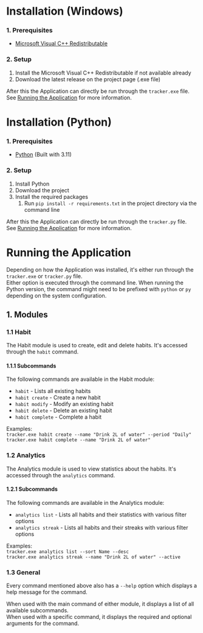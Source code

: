 # Installation (Windows)
### 1. Prerequisites
- [Microsoft Visual C++ Redistributable](https://learn.microsoft.com/en-US/cpp/windows/latest-supported-vc-redist?view=msvc-170)

### 2. Setup
1. Install the Microsoft Visual C++ Redistributable if not available already
2. Download the latest release on the project page (.exe file)

After this the Application can directly be run through the `tracker.exe` file.<br>
See [Running the Application](#running-the-application) for more information.

# Installation (Python)

### 1. Prerequisites
- [Python](https://www.python.org/downloads/) (Built with 3.11)

### 2. Setup
1. Install Python
2. Download the project
3. Install the required packages
   1. Run `pip install -r requirements.txt` in the project directory via the command line

After this the Application can directly be run through the `tracker.py` file.<br>
See [Running the Application](#running-the-application) for more information.

# Running the Application

Depending on how the Application was installed, it's either run through the `tracker.exe` or `tracker.py` file.<br>
Either option is executed through the command line. When running the Python version, the command might need to be prefixed with `python` or `py` depending on the system configuration.

## 1. Modules

### 1.1 Habit

The Habit module is used to create, edit and delete habits. It's accessed through the `habit` command.

#### 1.1.1 Subcommands

The following commands are available in the Habit module:
- `habit` - Lists all existing habits
- `habit create` - Create a new habit
- `habit modify` - Modify an existing habit
- `habit delete` - Delete an existing habit
- `habit complete` - Complete a habit

Examples:<br>
`tracker.exe habit create --name "Drink 2L of water" --period "Daily"`<br>
`tracker.exe habit complete --name "Drink 2L of water"`

### 1.2 Analytics

The Analytics module is used to view statistics about the habits. It's accessed through the `analytics` command.

#### 1.2.1 Subcommands

The following commands are available in the Analytics module:
- `analytics list` - Lists all habits and their statistics with various filter options
- `analytics streak` - Lists all habits and their streaks with various filter options

Examples:<br>
`tracker.exe analytics list --sort Name --desc`<br>
`tracker.exe analytics streak --name "Drink 2L of water" --active`

### 1.3 General

Every command mentioned above also has a `--help` option which displays a help message for the command.<br>

When used with the main command of either module, it displays a list of all available subcommands.<br>
When used with a specific command, it displays the required and optional arguments for the command.

